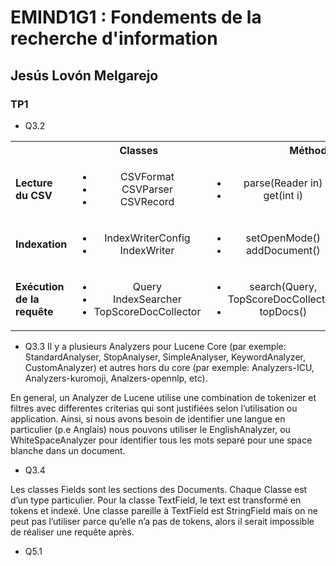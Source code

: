 # EMIND1G1 : Fondements de la recherche d'information

## Jesús Lovón Melgarejo

### TP1

* Q3.2

<table>
  <tbody>
    <tr>
      <th></th>
      <th align="center">Classes</th>
      <th align="right">Méthodes</th>
    </tr>
    <tr>
      <td><b>Lecture du CSV</b></td>
      <td align="center">
			<ul>
				<li>CSVFormat</li>
				<li>CSVParser</li>
				<li>CSVRecord</li>
			</ul>
		</td>
      <td align="center">
			<ul>
				<li>parse(Reader in)</li>
				<li>get(int i)</li>
			</ul>
		</td>
    </tr>
    <tr>
      <td><b>Indexation</b></td>
      <td align="center">
			<ul>
				<li>IndexWriterConfig</li>
				<li>IndexWriter</li>
			</ul>
		</td>
      <td align="center">
			<ul>
				<li>setOpenMode()</li>
				<li>addDocument()</li>
			</ul>
		</td>
    </tr>
    <tr>
      <td><b>Exécution de la requête</b></td>
      <td align="center">
			<ul>
				<li>Query</li>
				<li>IndexSearcher</li>
				<li>TopScoreDocCollector</li>
			</ul>
		</td>
      <td align="center">
			<ul>
				<li>search(Query, TopScoreDocCollector)</li>
				<li>topDocs()</li>
			</ul>
		</td>
    </tr>
  </tbody>
</table>


* Q3.3
Il y a plusieurs Analyzers pour Lucene Core (par exemple: StandardAnalyser, StopAnalyser, SimpleAnalyser, KeywordAnalyzer, CustomAnalyzer) et autres hors du core (par exemple: Analyzers-ICU, Analyzers-kuromoji, Analzers-opennlp, etc).

En general, un Analyzer de Lucene utilise une combination de tokenizer et filtres avec differentes criterias qui sont justifiées selon l’utilisation ou application. Ainsi, si nous avons besoin de identifier  une langue en particulier (p.e Anglais) nous pouvons utiliser le EnglishAnalyzer, ou WhiteSpaceAnalyzer pour identifier tous les mots separé pour une space blanche dans un document.

* Q3.4

Les classes Fields sont les sections des Documents. Chaque Classe est d’un type particulier. Pour la classe TextField, le text est  transformé en tokens et indexé. Une classe pareille à TextField est StringField mais on ne peut pas l’utiliser parce qu’elle n’a pas de tokens, alors il serait impossible de réaliser une requête après.

* Q5.1


